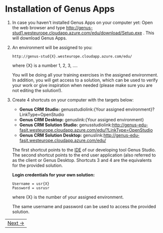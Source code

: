 # Installation of Genus Apps

1. In case you haven't installed Genus Apps on your computer yet: Open the web browser and type http://genus-stud1.westeurope.cloudapp.azure.com/edu/download/Setup.exe . This will download Genus Apps.
2. An environment will be assigned to you:
  
   ```
   http://genus-stud{X}.westeurope.cloudapp.azure.com/edu/
   ```
  
   where {X} is a number 1, 2, 3, ....
    
   You will be doing all your training exercises in the assigned environment. In addition, you will get access to a solution, which can be used to verify your work or give inspiration when needed (please make sure you are not editing the solution!).
3. Create 4 shortcuts on your computer with the targets below:

   * **Genus CRM Studio:** genusstudiolink:{Your assigned environment}?LinkType=OpenStudio
   * **Genus CRM Desktop:** genuslink:{Your assigned environment}
   * **Genus CRM Solution Studio:** genusstudiolink:http://genus-edu-fasit.westeurope.cloudapp.azure.com/edu/?LinkType=OpenStudio
   * **Genus CRM Solution Desktop:** genuslink:http://genus-edu-fasit.westeurope.cloudapp.azure.com/edu/

   The first shortcut points to the [IDE](https://en.wikipedia.org/wiki/Integrated_development_environment) of our developing tool Genus    Studio. The second shortcut points to the end user application (also referred to as the client or Genus Desktop. Shortcuts 3 and 4 are the equivalents for the provided solution.

   **Login credentials for your own solution:**

   ```
   Username = usr{X}
   Password = usrusr
   ```

   where {X} is the number of your assigned environment.

   The same username and password can be used to access the provided solution.

<table>
   <tr><td align="right"><a href="installation-of-genus-app-platform.md">Next -></a></td></tr>
</table>
